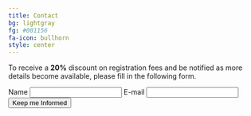 ```yaml
---
title: Contact
bg: lightgray
fg: #001156
fa-icon: bullhorn
style: center
---
```


To receive a **20%** discount on registration fees and be notified as more details become available,  please fill in the following form.


<div id="contact-form">
<form action="https://formspree.io/arnaud@fpday.org"
      method="POST">
<label for="name">
 Name</label>
  <input type="text" name="name" id="name">
<label for="_replyto">
 E-mail</label>
 <input type="email" name="_replyto" id="_replyto">
 <input type="submit" value="Keep me Informed">
</form> 
</div>
